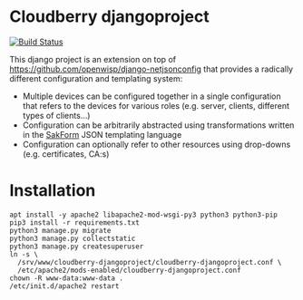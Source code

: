 # Cloudberry djangoproject

[![Build Status](http://build.innovationgarage.tech/buildStatus/icon?job=innovationgarage/cloudberry-djangoproject/master)](http://build.innovationgarage.tech/job/innovationgarage/job/cloudberry-djangoproject/job/master/)

This django project is an extension on top of https://github.com/openwisp/django-netjsonconfig that provides a radically different configuration and templating system:

* Multiple devices can be configured together in a single configuration that refers to the devices for various roles (e.g. server, clients, different types of clients...)
* Configuration can be arbitrarily abstracted using transformations written in the [SakForm](https://github.com/innovationgarage/sakstig) JSON templating language
* Configuration can optionally refer to other resources using drop-downs (e.g. certificates, CA:s)

# Installation

    apt install -y apache2 libapache2-mod-wsgi-py3 python3 python3-pip
    pip3 install -r requirements.txt
    python3 manage.py migrate
    python3 manage.py collectstatic
    python3 manage.py createsuperuser
    ln -s \
      /srv/www/cloudberry-djangoproject/cloudberry-djangoproject.conf \
      /etc/apache2/mods-enabled/cloudberry-djangoproject.conf
    chown -R www-data:www-data .
    /etc/init.d/apache2 restart

